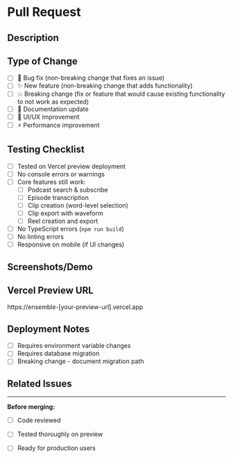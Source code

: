 # Pull Request

## Description
<!-- Brief description of what this PR does -->

## Type of Change
- [ ] 🐛 Bug fix (non-breaking change that fixes an issue)
- [ ] ✨ New feature (non-breaking change that adds functionality)
- [ ] 💥 Breaking change (fix or feature that would cause existing functionality to not work as expected)
- [ ] 📝 Documentation update
- [ ] 🎨 UI/UX improvement
- [ ] ⚡ Performance improvement

## Testing Checklist
- [ ] Tested on Vercel preview deployment
- [ ] No console errors or warnings
- [ ] Core features still work:
  - [ ] Podcast search & subscribe
  - [ ] Episode transcription
  - [ ] Clip creation (word-level selection)
  - [ ] Clip export with waveform
  - [ ] Reel creation and export
- [ ] No TypeScript errors (`npm run build`)
- [ ] No linting errors
- [ ] Responsive on mobile (if UI changes)

## Screenshots/Demo
<!-- If applicable, add screenshots or GIF/video demo -->

## Vercel Preview URL
<!-- Link to your Vercel preview deployment -->
https://ensemble-[your-preview-url].vercel.app

## Deployment Notes
<!-- Any special considerations for deployment? -->
- [ ] Requires environment variable changes
- [ ] Requires database migration
- [ ] Breaking change - document migration path

## Related Issues
<!-- Link to related issues: Fixes #123 -->

---
**Before merging:**
- [ ] Code reviewed
- [ ] Tested thoroughly on preview
- [ ] Ready for production users

